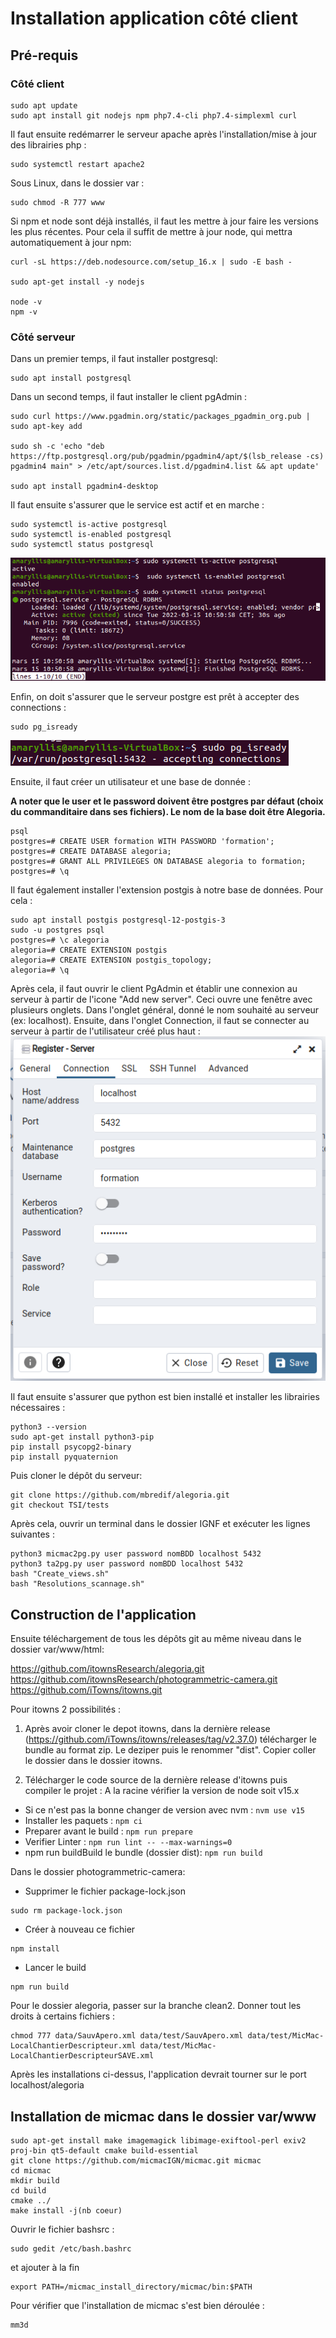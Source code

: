 # Installation application côté client

## Pré-requis

### Côté client

```
sudo apt update
sudo apt install git nodejs npm php7.4-cli php7.4-simplexml curl
```

Il faut ensuite redémarrer le serveur apache après l'installation/mise à jour des librairies php :
```
sudo systemctl restart apache2
```

Sous Linux, dans le dossier var : 
```
sudo chmod -R 777 www
```

Si npm et node sont déjà installés, il faut les mettre à jour faire les versions les plus récentes. Pour cela il suffit de mettre à jour node, qui mettra automatiquement à jour npm:
```
curl -sL https://deb.nodesource.com/setup_16.x | sudo -E bash -

sudo apt-get install -y nodejs

node -v
npm -v 
```

### Côté serveur

Dans un premier temps, il faut installer postgresql:
```
sudo apt install postgresql
```

Dans un second temps, il faut installer le client pgAdmin :
```
sudo curl https://www.pgadmin.org/static/packages_pgadmin_org.pub | sudo apt-key add

sudo sh -c 'echo "deb https://ftp.postgresql.org/pub/pgadmin/pgadmin4/apt/$(lsb_release -cs) pgadmin4 main" > /etc/apt/sources.list.d/pgadmin4.list && apt update'

sudo apt install pgadmin4-desktop
```

Il faut ensuite s'assurer que le service est actif et en marche :
```
sudo systemctl is-active postgresql
sudo systemctl is-enabled postgresql
sudo systemctl status postgresql
```
![image](img/InstallPostGre.PNG)

Enfin, on doit s'assurer que le serveur postgre est prêt à accepter des connections :
```
sudo pg_isready
```
![image](img/InstallPostGre2.PNG)

Ensuite, il faut créer un utilisateur et une base de donnée :

**A noter que le user et le password doivent être postgres par défaut (choix du commanditaire dans ses fichiers). Le nom de la base doit être Alegoria.**
```
psql
postgres=# CREATE USER formation WITH PASSWORD 'formation';
postgres=# CREATE DATABASE alegoria;
postgres=# GRANT ALL PRIVILEGES ON DATABASE alegoria to formation;
postgres=# \q
```

Il faut également installer l'extension postgis à notre base de données. Pour cela :
```
sudo apt install postgis postgresql-12-postgis-3
sudo -u postgres psql
postgres=# \c alegoria
alegoria=# CREATE EXTENSION postgis
alegoria=# CREATE EXTENSION postgis_topology;
alegoria=# \q
```

Après cela, il faut ouvrir le client PgAdmin et établir une connexion au serveur à partir de l'icone "Add new server". Ceci ouvre une fenêtre avec plusieurs onglets. Dans l'onglet général, donné le nom souhaité au serveur (ex: localhost). Ensuite, dans l'onglet Connection, il faut se connecter au serveur à partir de l'utilisateur créé plus haut :
![image](img/InstallBDD.PNG)

Il faut ensuite s'assurer que python est bien installé et installer les librairies nécessaires :
```
python3 --version
sudo apt-get install python3-pip 
pip install psycopg2-binary
pip install pyquaternion
```

Puis cloner le dépôt du serveur:
```
git clone https://github.com/mbredif/alegoria.git
git checkout TSI/tests
```

Après cela, ouvrir un terminal dans le dossier IGNF et exécuter les lignes suivantes :
```
python3 micmac2pg.py user password nomBDD localhost 5432
python3 ta2pg.py user password nomBDD localhost 5432
bash "Create_views.sh"
bash "Resolutions_scannage.sh"
```

## Construction de l'application

Ensuite téléchargement de tous les dépôts git au même niveau dans le dossier var/www/html:

https://github.com/itownsResearch/alegoria.git  
https://github.com/itownsResearch/photogrammetric-camera.git  
https://github.com/iTowns/itowns.git  

Pour itowns 2 possibilités :
1) Après avoir cloner le depot itowns, dans la dernière release (https://github.com/iTowns/itowns/releases/tag/v2.37.0) télécharger le bundle au format zip. Le deziper puis le renommer "dist". Copier coller le dossier dans le dossier itowns.

2) Télécharger le code source de la dernière release d'itowns puis compiler le projet :
A la racine vérifier la version de node soit v15.x
- Si ce n'est pas la bonne changer de version avec nvm :
`nvm use v15`
- Installer les paquets :
`npm ci`
- Preparer avant le build :
`npm run prepare`
- Verifier Linter :
`npm run lint -- --max-warnings=0`
- npm run buildBuild le bundle (dossier dist):
`npm run build`

Dans le dossier photogrammetric-camera:
- Supprimer le fichier package-lock.json
```
sudo rm package-lock.json
```
- Créer à nouveau ce fichier
```
npm install 
```
- Lancer le build
```
npm run build
```


Pour le dossier alegoria, passer sur la branche clean2. 
Donner tout les droits à certains fichiers :

```
chmod 777 data/SauvApero.xml data/test/SauvApero.xml data/test/MicMac-LocalChantierDescripteur.xml data/test/MicMac-LocalChantierDescripteurSAVE.xml
```

Après les installations ci-dessus, l'application devrait tourner sur le port localhost/alegoria

## Installation de micmac dans le dossier var/www
```
sudo apt-get install make imagemagick libimage-exiftool-perl exiv2 proj-bin qt5-default cmake build-essential
git clone https://github.com/micmacIGN/micmac.git micmac
cd micmac
mkdir build
cd build
cmake ../
make install -j(nb coeur)
```

Ouvrir le fichier bashsrc : 
```
sudo gedit /etc/bash.bashrc
```
et ajouter à la fin
```
export PATH=/micmac_install_directory/micmac/bin:$PATH
```

Pour vérifier que l'installation de micmac s'est bien déroulée :
```
mm3d
```

